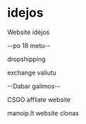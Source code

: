 # idejos
Website idėjos

--po 18 metu--

dropshipping

exchange valiutu

--Dabar galimos--

CSGO affliate website

manoip.lt website clonas
